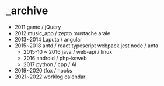 # _archive

- 2011 game / jQuery
- 2012 music_app / zepto mustache arale 
- 2013~2014 Laputa / angular
- 2015~2018 antd / react typescript webpack jest node / anta
  - 2015-10 ~ 2016 java / web-api / linux
  - 2016 android / php-ksweb
  - 2017 python / cpp / AI
- 2019~2020 tfox / hooks
- 2021~2022 worklog calendar
